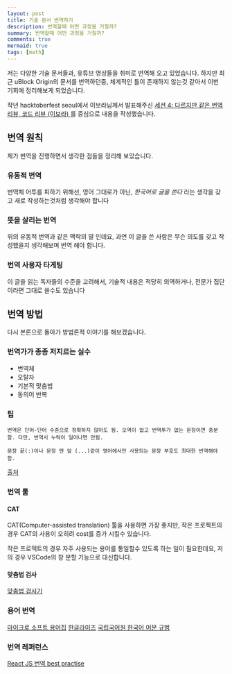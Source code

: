 ```yaml
---
layout: post
title: 기술 문서 번역하기
description: 번역할때 어떤 과정을 거칠까?
summary: 번역할때 어떤 과정을 거칠까?
comments: true
mermaid: true
tags: [math]
---
```


저는 다양한 기술 문서들과, 유튜브 영상들을 취미로 번역해 오고 있었습니다. 하지만 최근 uBlock Origin의 문서를 번역하던중, 체계적인 틀이 존재하지 않는것 같아서 이번 기회에 정리해보게 되었습니다.

작년 hacktoberfest seoul에서 이보라님께서 발표해주신 [세션 4: 다르지만 같은 번역 리뷰, 코드 리뷰 (이보라)
](https://www.youtube.com/watch?v=K_al26a9R0c) 를 중심으로 내용을 작성했습니다.

## 번역 원칙

제가 번역을 진행하면서 생각한 점들을 정리해 보았습니다.

### 유동적 번역

번역체 어투를 피하기 위해선, 영어 그대로가 아닌, _한국어로 글을 쓴다_ 라는 생각을 갖고 새로 작성하는것처럼 생각해야 합니다

### 뜻을 살리는 번역

위의 유동적 번역과 같은 맥락의 말 인데요, 과연 이 글을 쓴 사람은 무슨 의도를 갖고 작성했을지 생각해보며 번역 해야 합니다.

### 번역 사용자 타게팅

이 글을 읽는 독자들의 수준을 고려해서, 기술적 내용은 적당히 의역하거나, 전문가 집단이라면 그대로 쓸수도 있습니다

## 번역 방법

다시 본론으로 돌아가 방법론적 이야기를 해보겠습니다.

### 번역가가 종종 저지르는 실수

- 번역체
- 오탈자
- 기본적 맞춤법
- 동의어 반복

### 팁

    번역은 단어-단어 수준으로 정확하지 않아도 됨. 오역이 없고 번역투가 없는 문장이면 충분함. 다만, 번역시 누락이 일어나면 안됨.

    문장 끝(:)이나 문장 맨 앞 (...)같이 영어에서만 사용되는 문장 부호도 최대한 번역해야함.

[출처](https://github.com/javascript-tutorial/ko.javascript.info/blob/master/CONTRIBUTING.md)

### 번역 툴

#### CAT

CAT(Computer-assisted translation) 툴을 사용하면 가장 좋지만, 작은 프로젝트의 경우 CAT의 사용이 오히려 cost를 증가 시킬수 있습니다.

작은 프로젝트의 경우 자주 사용되는 용어를 통일할수 있도록 하는 일이 필요한데요, 저의 경우 VSCode의 창 분할 기능으로 대신합니다.

#### 맞춤법 검사

[맞춤법 검사기](http://speller.cs.pusan.ac.kr/)

### 용어 번역

[마이크로 소프트 용어집](https://www.microsoft.com/en-us/language/Search)
[한글라이즈](https://hangulize.org/)
[국립국어원 한국어 어문 규범](https://kornorms.korean.go.kr//example/exampleList.do)

### 번역 레퍼런스

[React JS 번역 best practise](https://github.com/reactjs/ko.reactjs.org/wiki/Best-practices-for-translation)
